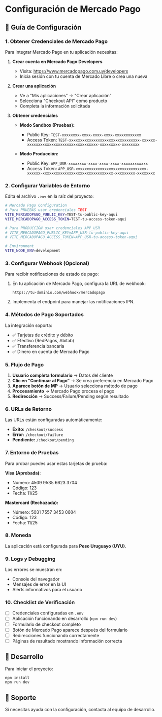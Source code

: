 # Configuración de Mercado Pago

## 🚀 Guía de Configuración

### 1. Obtener Credenciales de Mercado Pago

Para integrar Mercado Pago en tu aplicación necesitas:

1. **Crear cuenta en Mercado Pago Developers**
   - Visita: https://www.mercadopago.com.uy/developers
   - Inicia sesión con tu cuenta de Mercado Libre o crea una nueva

2. **Crear una aplicación**
   - Ve a "Mis aplicaciones" → "Crear aplicación"
   - Selecciona "Checkout API" como producto
   - Completa la información solicitada

3. **Obtener credenciales**
   - **Modo Sandbox (Pruebas):**
     - Public Key: `TEST-xxxxxxxx-xxxx-xxxx-xxxx-xxxxxxxxxxxx`
     - Access Token: `TEST-xxxxxxxxxxxxxxxxxxxxxxxxxxxxxxxx-xxxxxx-xxxxxxxxxxxxxxxxxxxxxxxxxxxxxxxx-xxxxxxxxx-xxxxxxxx`
   
   - **Modo Producción:**
     - Public Key: `APP_USR-xxxxxxxx-xxxx-xxxx-xxxx-xxxxxxxxxxxx`
     - Access Token: `APP_USR-xxxxxxxxxxxxxxxxxxxxxxxxxxxxxxxx-xxxxxx-xxxxxxxxxxxxxxxxxxxxxxxxxxxxxxxx-xxxxxxxxx-xxxxxxxx`

### 2. Configurar Variables de Entorno

Edita el archivo `.env` en la raíz del proyecto:

```bash
# Mercado Pago Configuration
# Para PRUEBAS usar credenciales TEST
VITE_MERCADOPAGO_PUBLIC_KEY=TEST-tu-public-key-aqui
VITE_MERCADOPAGO_ACCESS_TOKEN=TEST-tu-access-token-aqui

# Para PRODUCCIÓN usar credenciales APP_USR
# VITE_MERCADOPAGO_PUBLIC_KEY=APP_USR-tu-public-key-aqui
# VITE_MERCADOPAGO_ACCESS_TOKEN=APP_USR-tu-access-token-aqui

# Environment
VITE_NODE_ENV=development
```

### 3. Configurar Webhook (Opcional)

Para recibir notificaciones de estado de pago:

1. En tu aplicación de Mercado Pago, configura la URL de webhook:
   ```
   https://tu-dominio.com/webhook/mercadopago
   ```

2. Implementa el endpoint para manejar las notificaciones IPN.

### 4. Métodos de Pago Soportados

La integración soporta:
- ✅ Tarjetas de crédito y débito
- ✅ Efectivo (RedPagos, Abitab)
- ✅ Transferencia bancaria
- ✅ Dinero en cuenta de Mercado Pago

### 5. Flujo de Pago

1. **Usuario completa formulario** → Datos del cliente
2. **Clic en "Continuar al Pago"** → Se crea preferencia en Mercado Pago
3. **Aparece botón de MP** → Usuario selecciona método de pago
4. **Procesamiento** → Mercado Pago procesa el pago
5. **Redirección** → Success/Failure/Pending según resultado

### 6. URLs de Retorno

Las URLs están configuradas automáticamente:
- **Éxito:** `/checkout/success`
- **Error:** `/checkout/failure`
- **Pendiente:** `/checkout/pending`

### 7. Entorno de Pruebas

Para probar puedes usar estas tarjetas de prueba:

**Visa (Aprobada):**
- Número: 4509 9535 6623 3704
- Código: 123
- Fecha: 11/25

**Mastercard (Rechazada):**
- Número: 5031 7557 3453 0604
- Código: 123
- Fecha: 11/25

### 8. Moneda

La aplicación está configurada para **Peso Uruguayo (UYU)**.

### 9. Logs y Debugging

Los errores se muestran en:
- Console del navegador
- Mensajes de error en la UI
- Alerts informativos para el usuario

### 10. Checklist de Verificación

- [ ] Credenciales configuradas en `.env`
- [ ] Aplicación funcionando en desarrollo (`npm run dev`)
- [ ] Formulario de checkout completo
- [ ] Botón de Mercado Pago aparece después del formulario
- [ ] Redirecciones funcionando correctamente
- [ ] Páginas de resultado mostrando información correcta

## 🔧 Desarrollo

Para iniciar el proyecto:
```bash
npm install
npm run dev
```

## 📧 Soporte

Si necesitas ayuda con la configuración, contacta al equipo de desarrollo.